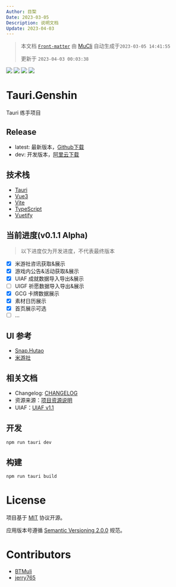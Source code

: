 ```yaml
---
Author: 目棃
Date: 2023-03-05
Description: 说明文档
Update: 2023-04-03
---
```


> 本文档 [`Front-matter`](https://github.com/BTMuli/Mucli#FrontMatter) 由 [MuCli](https://github.com/BTMuli/Mucli) 自动生成于`2023-03-05 14:41:55`
> 
> 更新于 `2023-04-03 00:03:38`

![](https://img.shields.io/github/last-commit/BTMuli/Tauri.Genshin?style=for-the-badge) ![](https://img.shields.io/github/commits-since/BTMuli/Tauri.Genshin/latest?include_prereleases&style=for-the-badge) ![](https://img.shields.io/github/v/release/BTMuli/Tauri.Genshin?include_prereleases&style=for-the-badge) ![](https://img.shields.io/github/license/BTMuli/Tauri.Genshin?style=for-the-badge)

# Tauri.Genshin

Tauri 练手项目

## Release

- latest: 最新版本，[Github下载](https://github.com/BTMuli/Tauri.Genshin/releases/latest)
- dev: 开发版本，[阿里云下载](https://www.aliyundrive.com/s/viGQKLAHU16)

## 技术栈

- [Tauri](https://tauri.studio/zh-CN/)
- [Vue3](https://v3.cn.vuejs.org/)
- [Vite](https://cn.vitejs.dev/)
- [TypeScript](https://www.typescriptlang.org/)
- [Vuetify](https://vuetifyjs.com/en/)

## 当前进度(v0.1.1 Alpha)

> 以下进度仅为开发进度，不代表最终版本

- [x] 米游社咨讯获取&展示
- [x] 游戏内公告&活动获取&展示
- [x] UIAF 成就数据导入导出&展示
- [ ] UIGF 祈愿数据导入导出&展示
- [x] GCG 卡牌数据展示
- [x] 素材日历展示
- [x] 首页展示可选
- [ ] ...

## UI 参考

- [Snap.Hutao](https://github.com/DGP-Studio/Snap.Hutao)
- [米游社](https://www.miyoushe.com/ys/)

## 相关文档 

+ Changelog: [CHANGELOG](CHANGELOG.md)
+ 资源来源：[项目资源说明](docs/项目资源说明.md)
+ UIAF：[UIAF v1.1](docs/UIAF.md)

## 开发

```bash
npm run tauri dev
```

## 构建

```bash
npm run tauri build
```

# License

项目基于 [MIT](LICENSE) 协议开源。

应用版本号遵循 [Semantic Versioning 2.0.0](https://semver.org/lang/zh-CN/) 规范。

# Contributors

- [BTMuli](https://github.com/BTMuli)
- [jerry765](https://github.com/jerry765)
